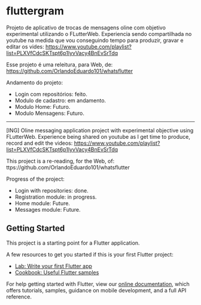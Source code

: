 # fluttergram

Projeto de aplicativo de trocas de mensagens oline com objetivo experimental utilizando o FLutterWeb.
Experiencia sendo compartilhada no youtube na medida que vou conseguindo tempo para produzir, gravar e editar os vides: https://www.youtube.com/playlist?list=PLXVfCdcSKTspt6p1lyvVacy4BnEvSrTdq

Esse projeto é uma releitura, para Web, de: https://github.com/OrlandoEduardo101/whatsflutter 

Andamento do projeto:
- Login com repositórios: feito.
- Modulo de cadastro: em andamento.
- Modulo Home: Futuro.
- Modulo Mensagens: Futuro.

---------------------------------------------------------------------------------------------------------------------------
[ING]
Oline messaging application project with experimental objective using FLutterWeb.
Experience being shared on youtube as I get time to produce, record and edit the videos: https://www.youtube.com/playlist?list=PLXVfCdcSKTspt6p1lyvVacy4BnEvSrTdq

This project is a re-reading, for the Web, of: ttps://github.com/OrlandoEduardo101/whatsflutter 

Progress of the project:
- Login with repositories: done.
- Registration module: in progress.
- Home module: Future.
- Messages module: Future.



## Getting Started

This project is a starting point for a Flutter application.

A few resources to get you started if this is your first Flutter project:

- [Lab: Write your first Flutter app](https://flutter.dev/docs/get-started/codelab)
- [Cookbook: Useful Flutter samples](https://flutter.dev/docs/cookbook)

For help getting started with Flutter, view our
[online documentation](https://flutter.dev/docs), which offers tutorials,
samples, guidance on mobile development, and a full API reference.
